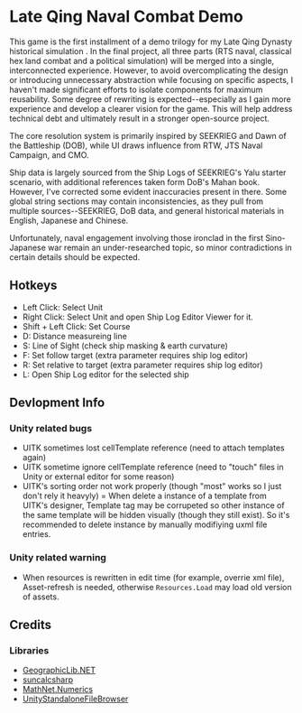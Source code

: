 # Late Qing Naval Combat Demo

This game is the first installment of a demo trilogy for my Late Qing Dynasty historical simulation . In the final project, all three parts (RTS naval, classical hex land combat and a political simulation) will be merged into a single, interconnected experience. However, to avoid overcomplicating the design or introducing unnecessary abstraction while focusing on specific aspects, I haven't made significant efforts to isolate components for maximum reusability. Some degree of rewriting is expected--especially as I gain more experience and develop a clearer vision for the game. This will help address technical debt and ultimately result in a stronger open-source project.

The core resolution system is primarily inspired by SEEKRIEG and Dawn of the Battleship (DOB), while UI draws influence from RTW, JTS Naval Campaign, and CMO.

Ship data is largely sourced from the Ship Logs of SEEKRIEG's Yalu starter scenario, with additional references taken form DoB's Mahan book. However, I've corrected some evident inaccuracies present in there. Some global string sections may contain inconsistencies, as they pull from multiple sources--SEEKRIEG, DoB data, and general historical materials in English, Japanese and Chinese.

Unfortunately, naval engagement involving those ironclad in the first Sino-Japanese war remain an under-researched topic, so minor contradictions in certain details should be expected.

## Hotkeys

- Left Click: Select Unit
- Right Click: Select Unit and open Ship Log Editor Viewer for it.
- Shift + Left Click: Set Course
- D: Distance measureing line
- S: Line of Sight (check ship masking & earth curvature)
- F: Set follow target (extra parameter requires ship log editor)
- R: Set relative to target (extra parameter requires ship log editor)
- L: Open Ship Log editor for the selected ship

## Devlopment Info

### Unity related bugs

- UITK sometimes lost cellTemplate reference (need to attach templates again)
- UITK sometime ignore cellTemplate reference (need to "touch" files in Unity or external editor for some reason)
- UITK's sorting order not work properly (though "most" works so I just don't rely it heavyly)
= When delete a instance of a template from UITK's designer, Template tag may be corrupeted so other instance of the same template will be hidden visually (though they still exist). So it's recommended to delete instance by manually modifiying uxml file entries.

### Unity related warning

- When resources is rewritten in edit time (for example, overrie xml file), Asset-refresh is needed, otherwise `Resources.Load` may load old version of assets.

## Credits

### Libraries

- [GeographicLib.NET](https://github.com/noelex/GeographicLib.NET)
- [suncalcsharp](https://github.com/webbwebbwebb/suncalcsharp)
- [MathNet.Numerics](https://github.com/mathnet/mathnet-numerics)
- [UnityStandaloneFileBrowser](https://github.com/gkngkc/UnityStandaloneFileBrowser)
